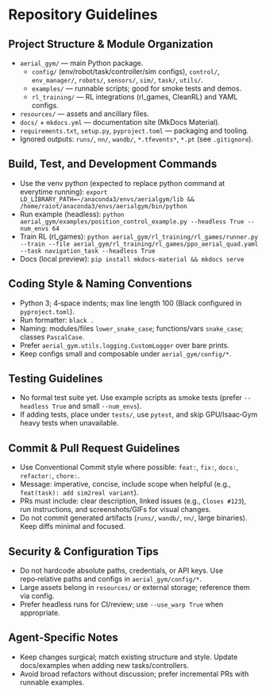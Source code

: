# Repository Guidelines

## Project Structure & Module Organization
- `aerial_gym/` — main Python package.
  - `config/` (env/robot/task/controller/sim configs), `control/`, `env_manager/`, `robots/`, `sensors/`, `sim/`, `task/`, `utils/`.
  - `examples/` — runnable scripts; good for smoke tests and demos.
  - `rl_training/` — RL integrations (rl_games, CleanRL) and YAML configs.
- `resources/` — assets and ancillary files.
- `docs/` + `mkdocs.yml` — documentation site (MkDocs Material).
- `requirements.txt`, `setup.py`, `pyproject.toml` — packaging and tooling.
- Ignored outputs: `runs/`, `nn/`, `wandb/`, `*.tfevents*`, `*.pt` (see `.gitignore`).

## Build, Test, and Development Commands
- Use the venv python (expected to replace python command at everytime running): `export LD_LIBRARY_PATH=~/anaconda3/envs/aerialgym/lib && /home/raiot/anaconda3/envs/aerialgym/bin/python`
- Run example (headless): `python aerial_gym/examples/position_control_example.py --headless True --num_envs 64`
- Train RL (rl_games): `python aerial_gym/rl_training/rl_games/runner.py --train --file aerial_gym/rl_training/rl_games/ppo_aerial_quad.yaml --task navigation_task --headless True`
- Docs (local preview): `pip install mkdocs-material && mkdocs serve`

## Coding Style & Naming Conventions
- Python 3; 4‑space indents; max line length 100 (Black configured in `pyproject.toml`).
- Run formatter: `black .`
- Naming: modules/files `lower_snake_case`; functions/vars `snake_case`; classes `PascalCase`.
- Prefer `aerial_gym.utils.logging.CustomLogger` over bare prints.
- Keep configs small and composable under `aerial_gym/config/*`.

## Testing Guidelines
- No formal test suite yet. Use example scripts as smoke tests (prefer `--headless True` and small `--num_envs`).
- If adding tests, place under `tests/`, use `pytest`, and skip GPU/Isaac‑Gym heavy tests when unavailable.

## Commit & Pull Request Guidelines
- Use Conventional Commit style where possible: `feat:`, `fix:`, `docs:`, `refactor:`, `chore:`.
- Message: imperative, concise, include scope when helpful (e.g., `feat(task): add sim2real variant`).
- PRs must include: clear description, linked issues (e.g., `Closes #123`), run instructions, and screenshots/GIFs for visual changes.
- Do not commit generated artifacts (`runs/`, `wandb/`, `nn/`, large binaries). Keep diffs minimal and focused.

## Security & Configuration Tips
- Do not hardcode absolute paths, credentials, or API keys. Use repo‑relative paths and configs in `aerial_gym/config/*`.
- Large assets belong in `resources/` or external storage; reference them via config.
- Prefer headless runs for CI/review; use `--use_warp True` when appropriate.

## Agent‑Specific Notes
- Keep changes surgical; match existing structure and style. Update docs/examples when adding new tasks/controllers.
- Avoid broad refactors without discussion; prefer incremental PRs with runnable examples.

